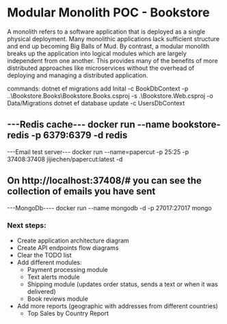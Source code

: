 # Modular Monolith POC - Bookstore

A monolith refers to a software application that is deployed as a single physical deployment. Many monolithic applications lack sufficient structure and end up becoming Big Balls of Mud. By contrast, a modular monolith breaks up the application into logical modules which are largely independent from one another. This provides many of the benefits of more distributed approaches like microservices without the overhead of deploying and managing a distributed application.

commands:
dotnet ef migrations add Inital -c BookDbContext -p ..\Bookstore.Books\Bookstore.Books.csproj -s .\Bookstore.Web.csproj -o Data/Migrations
dotnet ef database update -c UsersDbContext

---Redis cache---
docker run --name bookstore-redis -p 6379:6379 -d redis
-----------------

---Email test server---
docker run --name=papercut -p 25:25 -p 37408:37408 jijiechen/papercut:latest -d 

On http://localhost:37408/# you can see the collection of emails you have sent
----------------

---MongoDb----
docker run --name mongodb -d -p 27017:27017 mongo


### Next steps:
- Create application architecture diagram
- Create API endpoints flow diagrams
- Clear the TODO list
- Add different modules:
    - Payment processing module
    - Text alerts module
    - Shipping module (updates order status, sends a text or when it was delivered)
    - Book reviews module
- Add more reports (geographic with addresses from different countries)
    - Top Sales by Country Report
